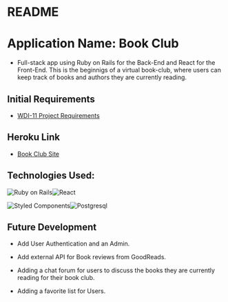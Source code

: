 # README

# Application Name: Book Club

* Full-stack app using Ruby on Rails for the Back-End and React for the Front-End. This is the beginnigs of a virtual book-club, where users can keep track of books and authors they are currently reading.  

## Initial Requirements

* [WDI-11 Project Requirements](https://github.com/ATL-WDI-Curriculum/atl-wdi/tree/master/projects/unit_04)

## Heroku Link

* [Book Club Site](https://book-club-site.herokuapp.com/)


## Technologies Used:

![Ruby on Rails](https://i.imgur.com/4nxgcsN.jpg "Ruby on Rails")![React](https://i.imgur.com/5U0Kxns.png "React")


![Styled Components](https://i.imgur.com/wnQTdtD.png "Styled-Components")![Postgresql](https://i.imgur.com/vi24bDc.png "Postgresql")



## Future Development

* Add User Authentication and an Admin.

* Add external API for Book reviews from GoodReads.

* Adding a chat forum for users to discuss the books they are currently reading for their book club.

* Adding a favorite list for Users.





